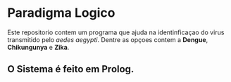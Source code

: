 # Paradigma Logico

Este repositorio contem um programa que ajuda na identinficaçao do virus transmitido pelo *aedes aegypti*. Dentre as opçoes contem a **Dengue**, **Chikungunya** e **Zika**.

## O Sistema é feito em Prolog.
